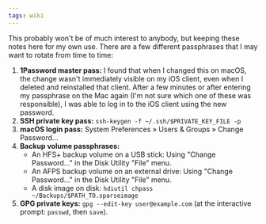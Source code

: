 ```yaml
---
tags: wiki
---
```


This probably won't be of much interest to anybody, but keeping these notes here for my own use. There are a few different passphrases that I may want to rotate from time to time:

1. **1Password master pass:** I found that when I changed this on macOS, the change wasn't immediately visible on my iOS client, even when I deleted and reinstalled that client. After a few minutes or after entering my passphrase on the Mac again (I'm not sure which one of these was responsible), I was able to log in to the iOS client using the new password.
2. **SSH private key pass:** `ssh-keygen -f ~/.ssh/$PRIVATE_KEY_FILE -p`
3. **macOS login pass:** System Preferences &raquo; Users & Groups &raquo; Change Password...
4. **Backup volume passphrases:**
    * An HFS+ backup volume on a USB stick: Using "Change Password..." in the Disk Utility "File" menu.
    * An AFPS backup volume on an external drive: Using "Change Password..." in the Disk Utility "File" menu.
    * A disk image on disk: `hdiutil chpass ~/Backups/$PATH_TO.sparseimage`
5. **GPG private keys:** `gpg --edit-key user@example.com` (at the interactive prompt: `passwd`, then `save`).
